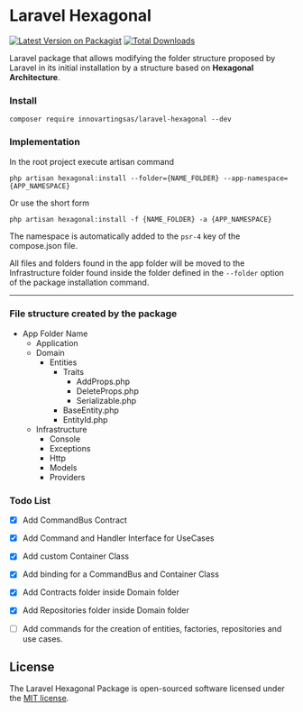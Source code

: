 # Laravel Hexagonal

[![Latest Version on Packagist][ico-version]][link-packagist]
[![Total Downloads][ico-downloads]][link-downloads]

Laravel package that allows modifying the folder structure proposed by Laravel in its initial installation by a
structure based on **Hexagonal Architecture**.

### Install

```shell
composer require innovartingsas/laravel-hexagonal --dev
```

### Implementation

In the root project execute artisan command

```shell
php artisan hexagonal:install --folder={NAME_FOLDER} --app-namespace={APP_NAMESPACE}
```

Or use the short form

```shell
php artisan hexagonal:install -f {NAME_FOLDER} -a {APP_NAMESPACE}
```

The namespace is automatically added to the `psr-4` key of the compose.json file.

All files and folders found in the app folder will be moved to the Infrastructure folder found inside the folder defined in the `--folder` option of the package installation command.

---

### File structure created by the package

- App Folder Name
    - Application
    - Domain
        - Entities
            - Traits
                - AddProps.php
                - DeleteProps.php
                - Serializable.php
            - BaseEntity.php
            - EntityId.php
    - Infrastructure
        - Console
        - Exceptions
        - Http
        - Models
        - Providers
### Todo List

- [X] Add CommandBus Contract
- [X] Add Command and Handler Interface for UseCases
- [X] Add custom Container Class
- [X] Add binding for a CommandBus and Container Class
- [X] Add Contracts folder inside Domain folder
- [X] Add Repositories folder inside Domain folder
- [ ] Add commands for the creation of entities, factories, repositories and use cases. 



[ico-version]: https://img.shields.io/packagist/v/innovartingsas/laravel-hexagonal.svg?style=flat-square

[link-downloads]: https://packagist.org/packages/innovartingsas/laravel-hexagonal

[ico-downloads]: https://img.shields.io/packagist/dt/innovartingsas/laravel-hexagonal.svg?style=flat-square

[link-packagist]: https://packagist.org/packages/innovartingsas/laravel-hexagonal


## License

The Laravel Hexagonal Package is open-sourced software licensed under the [MIT license](https://opensource.org/licenses/MIT).
